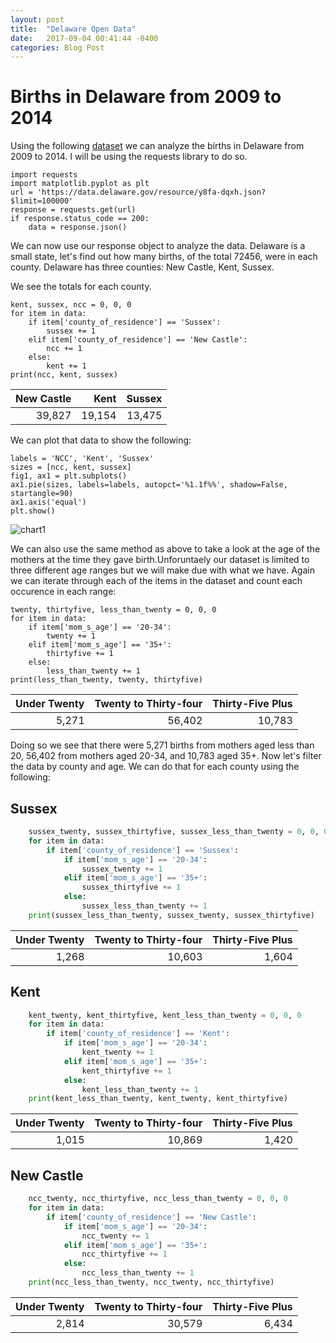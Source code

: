 ```yaml
---
layout: post
title:  "Delaware Open Data"
date:   2017-09-04 00:41:44 -0400
categories: Blog Post
---
```


# Births in Delaware from 2009 to 2014

Using the following [dataset](https://dev.socrata.com/foundry/data.delaware.gov/y8fa-dqxh) we can analyze the births in Delaware from 2009 to 2014. I will be using the requests library to do so.

    import requests
    import matplotlib.pyplot as plt
    url = 'https://data.delaware.gov/resource/y8fa-dqxh.json?$limit=100000'
    response = requests.get(url)
    if response.status_code == 200:
        data = response.json()

We can now use our response object to analyze the data. Delaware is a small state, let's find out how many births, of the total 72456, were in each county. Delaware has three counties: New Castle, Kent, Sussex.


We see the totals for each county.


    kent, sussex, ncc = 0, 0, 0
    for item in data:
        if item['county_of_residence'] == 'Sussex':
            sussex += 1
        elif item['county_of_residence'] == 'New Castle':
            ncc += 1
        else:
            kent += 1
    print(ncc, kent, sussex)

New Castle | Kent | Sussex
---: | ---: | ---:
39,827 | 19,154 | 13,475



We can plot that data to show the following:


    labels = 'NCC', 'Kent', 'Sussex'
    sizes = [ncc, kent, sussex]
    fig1, ax1 = plt.subplots()
    ax1.pie(sizes, labels=labels, autopct='%1.1f%%', shadow=False, startangle=90)
    ax1.axis('equal')
    plt.show()

![chart1](http://i.imgur.com/5qki6p6.png)


We can also use the same method as above to take a look at the age of the mothers at the time they gave birth.Unforuntaely our dataset is limited to three different age ranges but we will make due with what we have. Again we can iterate through each of the items in the dataset and count each occurence in each range:

    twenty, thirtyfive, less_than_twenty = 0, 0, 0
    for item in data:
        if item['mom_s_age'] == '20-34':
            twenty += 1
        elif item['mom_s_age'] == '35+':
            thirtyfive += 1
        else:
            less_than_twenty += 1
    print(less_than_twenty, twenty, thirtyfive)

Under Twenty | Twenty to Thirty-four | Thirty-Five Plus
---: | ---: | ---:
5,271 | 56,402 | 10,783


Doing so we see that there were 5,271 births from mothers aged less than 20, 56,402 from mothers aged 20-34, and 10,783 aged 35+. Now let's filter the data by county and age. We can do that for each county using the following:
## Sussex
```python
    sussex_twenty, sussex_thirtyfive, sussex_less_than_twenty = 0, 0, 0
    for item in data:
        if item['county_of_residence'] == 'Sussex':
            if item['mom_s_age'] == '20-34':
                sussex_twenty += 1
            elif item['mom_s_age'] == '35+':
                sussex_thirtyfive += 1
            else:
                sussex_less_than_twenty += 1
    print(sussex_less_than_twenty, sussex_twenty, sussex_thirtyfive)
```

Under Twenty | Twenty to Thirty-four | Thirty-Five Plus
---: | ---: | ---:
1,268 | 10,603 | 1,604


## Kent
```python
    kent_twenty, kent_thirtyfive, kent_less_than_twenty = 0, 0, 0
    for item in data:
        if item['county_of_residence'] == 'Kent':
            if item['mom_s_age'] == '20-34':
                kent_twenty += 1
            elif item['mom_s_age'] == '35+':
                kent_thirtyfive += 1
            else:
                kent_less_than_twenty += 1
    print(kent_less_than_twenty, kent_twenty, kent_thirtyfive)
```

Under Twenty | Twenty to Thirty-four | Thirty-Five Plus
---: | ---: | ---:
1,015 | 10,869 | 1,420


## New Castle
```python
    ncc_twenty, ncc_thirtyfive, ncc_less_than_twenty = 0, 0, 0
    for item in data:
        if item['county_of_residence'] == 'New Castle':
            if item['mom_s_age'] == '20-34':
                ncc_twenty += 1
            elif item['mom_s_age'] == '35+':
                ncc_thirtyfive += 1
            else:
                ncc_less_than_twenty += 1
    print(ncc_less_than_twenty, ncc_twenty, ncc_thirtyfive)
```

Under Twenty | Twenty to Thirty-four | Thirty-Five Plus
---: | ---: | ---:
2,814 | 30,579 | 6,434
